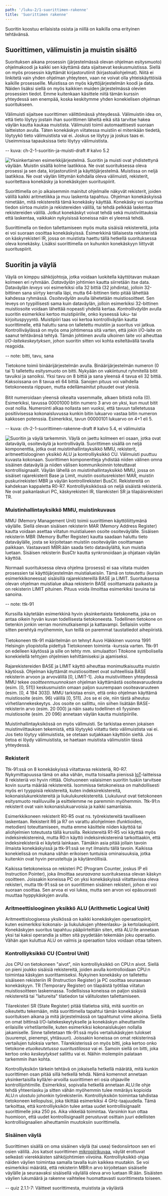 ```yaml
---
path: '/luku-2/1-suorittimen-rakenne'
title: 'Suorittimen rakenne'
---
```


<div>
<lead>Suoritin koostuu erilaisista osista ja niillä on kaikilla oma erityinen tehtävänsä. </lead>
</div>

## Suorittimen, välimuistin ja muistin sisältö

Suorituksen aikana prosessin (järjestelmässä olevan ohjelman esitysmuoto) ohjelmakoodi ja kaikki sen käyttämä data sijaitsevat keskusmuistissa. Siellä on myös prosessin käyttämät kirjastorutiinit (kirjastoaliohjelmat). Niitä ei linkitetä vain yhden ohjelman yhteyteen, vaan ne voivat olla yhteiskäyttöisiä kaikille prosesseille. Muistissa on myös käyttöjärjestelmän koodi ja data. Näiden lisäksi siellä on myös kaikkien muiden järjestelmässä olevien prosessien tiedot. Emme kuitenkaan käsittele niitä tämän kurssin yhteydessä sen enempää, koska keskitymme yhden konekielisen ohjelman suoritukseen.

Välimuisti sijaitsee suorittimen välittömässä yhteydessä. Välimuistin idea on, että tieto löytyy jostain ihan suorittimen läheltä eikä sitä tarvitse hakea väylän kautta kaukaa muistista. Välimuisti toimii automaattisesti suoraan laitteiston avulla. Täten konekäskyn viitatessa muistiin ei mitenkään tiedetä, löytyykö tieto välimuistista vai ei. Joskus se löytyy ja joskus taas ei. Useimmissa tapauksissa tieto löytyy välimuistista.

-- kuva: ch-2-1-suoritin-ja-muisti-draft   # kalvo 5.2

![Yksinkertainen esimerkkijärjestelmä. Suoritin ja muisti ovat yhdistettynä väylään. Muistin sisällä kolme laatikkoa. Ne ovat suorituksessa oleva prosessi ja sen data, kirjastorutiinit ja käyttöjärjestelmä. Muistissa on neljä laatikkoa. Ne ovat väylän liittymän kohdalla oleva välimuisti, rekisterit, suoritettava konekäsky ja konekäskyjen suorituspiirit.](./ch-2-1-suoritin-ja-muisti-draft.jpg)
<div>
<illustrations motive="ch-2-1-suoritin-ja-muisti-draft"></illustrations>
</div>

Suorittimella on jo aikaisemmin mainitut ohjelmalle näkyvät rekisterit, joiden välillä kaikki aritmetiikka ja muu laskenta tapahtuu. Ohjelman konekäskyissä nimetään, mitä rekistereitä tämä konekäsky käyttää. Konekäsky voi suorittaa tiedon siirtoa muistin ja rekistereiden välillä, tai tehdä pelkkää laskentaa rekistereiden välillä. Jotkut konekäskyt voivat tehdä sekä muistiviittauksia että laskentaa, vaikkakin nykyisissä koneissa näin ei yleensä tehdä.

Suorittimella on tiedon tallettamiseen myös muita sisäisiä rekistereitä, joita ei voi suoraan osoittaa konekäskyissä. Esimerkkinä tällaisesta rekisteristä on käskyrekisteri IR, jossa on muistista haettu tällä hetkellä suorituksessa oleva konekäsky. Lisäksi suorittimella on kuhunkin konekäskyyn liittyvät suorituspiirit.

## Suoritin ja väylä

Väylä on kimppu sähköjohtoja, jotka voidaan luokitella käyttötavan mukaan kolmeen eri ryhmään. _Dataväylän_ johtimien kautta siirretään itse data. Dataväylän _leveys_ voi esimerkiksi olla 32 bittiä (32 johdinta), jolloin 32-bittinen sana siirtyy kerralla läpi, mutta 64-bittinen tieto pitää lähettää kahdessa ryhmässä. _Osoiteväylän_ avulla lähetetään muistiosoitteet. Sen leveys on tyypillisesti sama kuin dataväylän, jolloin esimerkiksi 32-bittinen muistiosoite voidaan lähettää nopeasti yhdellä kertaa. _Kontrolliväylän_ avulla suoritin esimerkiksi kertoo muistipiirille, onko kyseessä luku- tai kirjoituspyyyntö. Muistipiiri taas voi kertoa kontrolliväylän kautta suorittimelle, että haluttu sana on talletettu muistiin ja suoritus voi jatkua. Kontrolliväylässä on myös oma johtimensa sitä varten, että jokin I/O-laite on saanut tehtävänsä tehtyä. Tämän johtimen avulla ulkoinen laite voi aiheuttaa _I/O-laitekeskeytyksen_, johon suoritin sitten voi kohta esiteltävällä tavalla reagoida.

-- note: bitti, tavu, sana

<text-box variant="example" name="Bitti, tavu, sana">
  
Tietokone toimii binäärijärjestelmän avulla. Binäärijärjestelmän numeron (0 tai 1) talletettu esitysmuoto on bitti. Nykyään on vakiintunut ryhmitellä bitit tavuiksi ja sanoiksi. Yksi tavu on 8 bittiä ja sana yleensä 4 tavua eli 32 bittiä. Kaksoissana on 8 tavua eli 64 bittiä. Sanojen pituus voi vaihdella tietokoneesta riippuen, mutta edellämainitut pituudet ovat yleisiä.
<br><br>
Bitit numeroidaan yleensä oikealta vasemmalle, alkaen bitistä nolla (0). Esimerkiksi, tavussa 00001000 bitin numero 3 arvo on yksi, kun muut bitit ovat nollia. Numerointi alkaa nollasta sen vuoksi, että tavuun talletetussa positiivisessa kokonaisluvussa kunkin bitin lukuarvo vastaa bitin numeron kakkosen potenssia. Esimerkiksi, tavun 00000101 lukuarvo on 4+1 eli 5.

</text-box>

-- kuva: ch-2-1-suorittimen-rakenne-draft   # kalvo 5.4, ei välimuistia

![Suoritin ja väylä tarkemmin. Väylä on jaettu kolmeen eri osaan, jotka ovat dataväylä, osoiteväylä ja kontrolliväylä. Suorittimen sisällä on neljä komponenttia, jotka ovat muistinhallintayksikkö MMU, rekisterit, aritmeettislooginen yksikkö ALU ja kontrolliyksikkö CU. Välimuisti puuttuu kuvasta kokonaan. Suorittimen komponentteja yhdistää niiden välinen omna sisäinen dataväylä ja niiden välisen kommunikoinnin toteuttavat kontrollisignaalit. Väylän lähellä on muistinhallintayksikkö MMU, jossa on sisäiset rajarekisterit Base ja Limit, muistin osoitusrekisteri MAR, muistin puskurirekisteri MBR ja väylän kontrollirekisteri BusCtl. Rekistereitä on kahdeksan kappaletta R0-R7. Kontrolliyksikkössä on neljä sisäistä rekisteriä. Ne ovat paikanlaskuri PC, käskyrekisteri IR, tilarekisteri SR ja tilapäisrekisteri TR.](./ch-2-1-suorittimen-rakenne-draft.jpg)
<div>
<illustrations motive="ch-2-1-suorittimen-rakenne-draft"></illustrations>
</div>

### Muistinhallintayksikkö MMU, muistinkuvaus
MMU (Memory Management Unit) toimii suorittimen käyttöliittymänä väylälle. Siellä olevan sisäisen rekisterin MAR (Memory Address Register) kautta voidaan asettaa viitatun muistialueen osoite osoiteväylälle. Sisäisen rekisterin MBR (Memory Buffer Register) kautta saadaan haluttu tieto dataväylälle, josta se kirjoitetaan muistiin osoiteväylän osoittamaan paikkaan. Vastaavasti MBR:ään saada tieto dataväylältä, kun muistia luetaan. Sisäisen rekisterin BusCtr kautta synkronoidaan ja ohjataan väylän käyttöä.

Normaali suorituksessa oleva ohjelma (prosessi) ei saa viitata muiden prosessien tai käyttöjärjestelmän muistialueisiin. Tämä on toteutettu (kurssin esimerkkikoneessa) sisäisillä rajarekistereillä BASE ja LIMIT. Suorituksessa olevan ohjelman muistialue alkaa rekisterin BASE osoittamasta paikasta ja on rekisterin LIMIT pituinen. Pituus voida ilmoittaa esimerkiksi tavuina tai sanoina.

-- note: ttk-91

<text-box variant="example" name="Esimerkkitietokone ttk-91">
  
Kurssilla käytetään esimerkkinä hyvin yksinkertaista tietokonetta, joka on antaa oikein hyvän kuvan todellisesta tietokoneesta. Todellinen tietokone on tietenkin jonkin verran monimutkaisempi ja kattavampi. Sellaisiin voitte sitten perehtyä myöhemmin, kun teillä on paremmat taustatiedot aihepiiristä. 
<br><br>
Tietokoneen ttk-91 määritelmän on tehnyt Auvo Häkkinen vuonna 1991 Helsingin yliopistolla pidettyä Tietokoneen toiminta -kurssia varten. Ttk-91 on edelleen käytössä ja sille on tehty mm. simulaattori Titokone symbolisella konekielellä tehtyjen ohjelmien kehittämiseksi ja ajamiseksi.

</text-box>

Rajarekistereiden BASE ja LIMIT käyttö aiheuttaa monimutkaisuutta muistin käytössä. Ohjelman käyttämät muistiosoitteet ovat suhteellisia BASE rekisterin arvoon ja arvovälillä \[0, LIMIT-1\]. Joka muistiviitteen yhteydessä MMU tekee _osoitteenmuunnoksen_ ohjelman käyttämästä osoiteavaruudesta (esim. \[0, 511\]) keskusmuistin omaan paljon suurempaan osoiteavaruuteen (esim. \[0, 4&nbsp;194&nbsp;303\]).  MMU tarkistaa ensin, että onko ohjelman käyttämä muistiosoite (esim. 96) välillä \[0, 511\]. Jos se ei ole, niin tästä aiheutuu virhetilannekeskeytys. Jos osoite on sallittu, niin siihen lisätään BASE-rekisterin arvo (esim. 20&nbsp;000) ja näin saatu todellinen eli fyysinen muistiosoite (esim. 20&nbsp;096) annetaan väylän kautta muistipiirille.

Muistinhallintayksikössä on myös välimuisti. Se tarkistaa ennen jokaisen muistinviittauksen tekemistä, että löytyykö viitattu tieto välimuistista vai ei. Jos tieto löytyy välimuistista, se otetaan sutjakkaan käyttöön sieltä. Jos tietoa ei löydy välimuistista, se haetaan muistista välimuistiin tässä yhteydessä.

### Rekisterit

Ttk-91:ssä on 8 konekäskyissä viitattavaa rekisteriä, R0-R7. Nykymittapuussa tämä on aika vähän, mutta toisaalta pienissä [IoT](https://simple.wikipedia.org/wiki/Internet_of_things)-laitteissa 8 rekisteriä voi hyvin riittää. Olohuoneen valaisimen suoritin tuskin tarvitsee kovin suurta määrää rekistereitä.  Isommissa tietokoneissa on mahdollisesti myös eri tyyppisiä rekistereitä, kuten indeksirekistereitä, kokonaislukurekistereitä ja liukulukurekistereitä. Liukuluvut ovat tietokoneen esitysmuoto realiluvuille ja esittelemme ne paremmin myöhemmin. Ttk-91:n rekisterit ovat vain kokonaislukuarvoisia ja kaikki samanlaisia.

Esimerkkikoneen rekisterit R0-R5 ovat ns. työrekistereitä tavalliseen laskentaan. Rekisterit R6 ja R7 on varattu aliohjelmien (funktioiden, metodien) toteuttamiseen, mutta emme käsittele niiden käyttöä tai aliohjelmien toteutusta tällä kurssilla. Rekistereitä R1-R5 voi käyttää myös indeksirekistereinä, mutta R0:n käyttö indeksirekistereinä tarkoittaakin, että indeksirekisteriä ei käytetä lainkaan. Tämäkin asia pitää jollain tavoin ilmaista konekäskyissä ja ttk-91:ssä se nyt ilmaistu tällä tavoin. Kaikissa konekielissä on mukana vähän erikoisen tuntuisia ominaisuuksia, jotka kuitenkin ovat hyvin perusteltuja ja käytännöllisiä.

Kaikissa tietokoneissa on rekisteri PC (Program Counter, joskus IP eli Instruction Pointer), joka ilmoittaa _seuraavana_ suorituksessa olevan käskyn osoitteen. Joissakin koneissa PC on yksi konekäskyissä viitattavissa oleva rekisteri, mutta ttk-91:ssä se on suorittimen sisäinen rekisteri, johon ei voi suoraan osoittaa. Sen arvoa ei voi lukea, mutta sen arvon voi epäsuorasti muuttaa hyppykäskyjen avulla.

### Aritmeettislooginen yksikkö ALU (Arithmetic Logical Unit)

Aritmeettisloogisessa yksikössä on kaikki konekäskyjen operaatiopiirit, kuten esimerkiksi kokonais- ja liukulukujen yhteenlasku- ja kertolaskupiirit. Konekäskyjen suoritus tapahtuu pääpiirteittäin siten, että ALU:lle annetaan yksi tai kaksi operandia ja sitten sitä pyydetään tekemään joku operaatio. Vähän ajan kuluttua ALU on valmis ja operaation tulos voidaan ottaa talteen.

### Kontrolliyksikkö CU (Control Unit)

Jos CPU on tietokoneen "aivot", niin kontrolliyksikkö on CPU:n aivot. Siellä on pieni joukko sisäisiä rekistereitä, joiden avulla kontrolloidaan CPU:n toimintaa käskyjen suorittamiseksi. Nykyinen konekäsky on talletettu sisäiseen rekisteriin IR (Instruction Register) ja PC osoittaa seuraavaan konekäskyyn. TR (Temporary Register) on tilapäistä työtilaa viitatun muistiosoitteen laskennassa. Todellisissa koneissa on paljon sisäisiä rekistereitä tai "laitureita" tilatiedon tai välitulosten tallettamiseen.

Tilarekisteri SR (State Register) pitää tilatietoa siitä, mitä suoritin on oikeutettu tekemään, mitä suorittimella tapahtui tämän konekäskyn suorituksen aikana ja mitä järjestelmässä on tapahtunut viime aikoina. Siellä on omat bittinsä I/O-laitekeskeytykselle ja konekäskyn aiheuttamille erilaisille virhetilanteille, kuten esimerkiksi kokonaislukujen nollalla jakamiselle. Sinne talletetaan ttk-91:ssä myös vertailukäskyjen tulokset (suurempi, pienempi, yhtäsuuri). Joissakin koneissa on omat rekisterinsä vertailujen tuloksia varten. Tilarekisterissä on myös bitti, joka kertoo onko tietokone _etuoikeutetussa suoritustilassa_ vai ei. Samoin siellä on bitti, joka kertoo onko _keskeytykset_ sallittu vai ei. Näihin molempiin palataan tarkemmin ihan kohta.

Kontrolliyksikön tärkein tehtävä on jokaisella hetkellä määrätä, mitä kunkin suorittimen osan pitää sillä hetkellä tehdä. Nämä komennot annetaan yksinkertaisilla kyllä/ei-arvoilla suorittimen eri osia ohjaaville kontrollijohtimille. Esimerkiksi, sopivalla hetkellä annetaan ALU:lle ohje tehdä yhteenlasku ja sitten vähän myöhemmin tulee mmäräys kopioida ALU:n ulostulo johonkin työrekisteriin. Kontrolliyksikön toimintaa tahdistaa tietokoneen kellopulssi, joka tikittää esimerkiksi 4 GHz-taajuudella. Tämä tarkoittaa, että kontrolliyksikön tulee antaa uudet kontrollisignaalit suorittimelle joka 250 ps. Aika vikkelää toimintaa. Varsinkin kun ottaa huomioon, että uudet kontrollisignaalit perustuvat osittain juuri edellisten kontrollisignaalien aiheuttamiin muutoksiin suorittimella.

### Sisäinen väylä
Suorittimen sisällä on oma sisäinen väylä (tai usea) tiedonsiirtoon sen eri osien välillä. Jos katsot suorittimen [mikropiirikuvaa](https://commons.wikimedia.org/wiki/Category:Microprocessor_dies), väylät erottuvat selkeästi vierekkäisten sähköjohtimien viivoina. Kontrolliyksikkö ohjaa näiden väylien toimintaa samalla tavalla kuin kaikkea muutakin. Se voi esimerkiksi määrätä, että rekisterin MBR:n arvo kirjoitetaan sisäiselle väylälle ja seuraavaksi sisäisellä väylällä oleva arvo luetaan IR:ään. Sisäisten väylien lukumäärä ja rakenne vaihtelee huomattavasti suorittimesta toiseen.

-- quiz 2.1.1-7: Väitteet suorittimesta, muistista ja väylästä
<div><quiznator id="5c5023543972a9147410265b"></quiznator></div>
<div><quiznator id="5c50244fddb6b814af321646"></quiznator></div>
<div><quiznator id="5c5024e299236814c5bb8373"></quiznator></div>
<div><quiznator id="5c50255799236814c5bb8377"></quiznator></div>
<div><quiznator id="5c50267e99236814c5bb837e"></quiznator></div>
<div><quiznator id="5c5026f6ddb6b814af321655"></quiznator></div>
<div><quiznator id="5c502773c41ed4148d96abcd"></quiznator></div>
